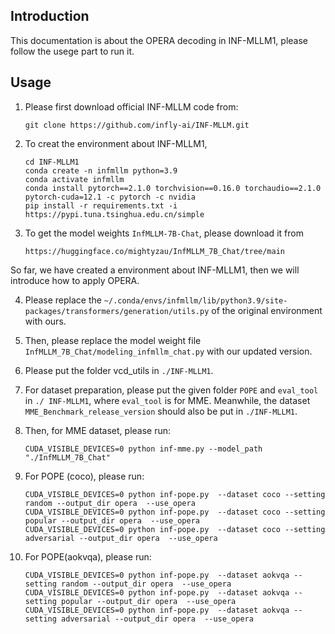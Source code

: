 ## Introduction

This documentation is about the OPERA decoding in INF-MLLM1, please follow the usege part to run it.

## Usage
1) Please first download official INF-MLLM code from:
   ```
   git clone https://github.com/infly-ai/INF-MLLM.git
   ```
2) To creat the environment about INF-MLLM1,
   ```
   cd INF-MLLM1
   conda create -n infmllm python=3.9
   conda activate infmllm
   conda install pytorch==2.1.0 torchvision==0.16.0 torchaudio==2.1.0 pytorch-cuda=12.1 -c pytorch -c nvidia
   pip install -r requirements.txt -i https://pypi.tuna.tsinghua.edu.cn/simple
   ```
3) To get the model weights ```InfMLLM-7B-Chat```, please download it from
   ```
   https://huggingface.co/mightyzau/InfMLLM_7B_Chat/tree/main
   ```
So far, we have created a environment about INF-MLLM1, then we will introduce how to apply OPERA.

4) Please replace the ```~/.conda/envs/infmllm/lib/python3.9/site-packages/transformers/generation/utils.py``` of the original environment with ours.

5) Then, please replace the model weight file ```InfMLLM_7B_Chat/modeling_infmllm_chat.py``` with our updated version.

6) Please put the folder vcd_utils in ```./INF-MLLM1```.

7) For dataset preparation, please put the given folder ```POPE``` and ```eval_tool``` in ```./ INF-MLLM1```, where   ```eval_tool``` is for MME. Meanwhile, the dataset ```MME_Benchmark_release_version``` should also be put in ```./INF-MLLM1```.

9) Then, for MME dataset, please run:
   ```
   CUDA_VISIBLE_DEVICES=0 python inf-mme.py --model_path "./InfMLLM_7B_Chat"
   ```

10) For POPE (coco), please run:
    ```
    CUDA_VISIBLE_DEVICES=0 python inf-pope.py  --dataset coco --setting random --output_dir opera  --use_opera
    CUDA_VISIBLE_DEVICES=0 python inf-pope.py  --dataset coco --setting popular --output_dir opera  --use_opera
    CUDA_VISIBLE_DEVICES=0 python inf-pope.py  --dataset coco --setting adversarial --output_dir opera  --use_opera 
    ```
11) For POPE(aokvqa), please run:
    ```
    CUDA_VISIBLE_DEVICES=0 python inf-pope.py  --dataset aokvqa --setting random --output_dir opera  --use_opera
    CUDA_VISIBLE_DEVICES=0 python inf-pope.py  --dataset aokvqa --setting popular --output_dir opera  --use_opera
    CUDA_VISIBLE_DEVICES=0 python inf-pope.py  --dataset aokvqa --setting adversarial --output_dir opera  --use_opera

    ```
